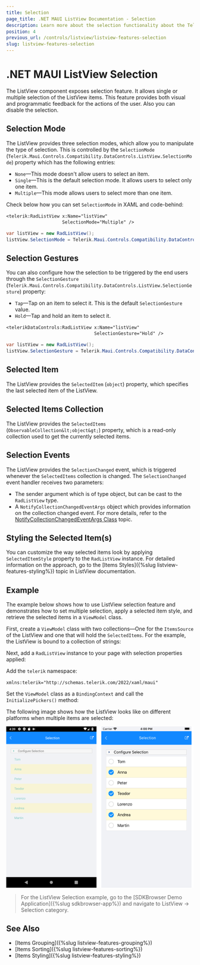```yaml
---
title: Selection
page_title: .NET MAUI ListView Documentation - Selection
description: Learn more about the selection functionality about the Telerik UI for .NET MAUI ListView control.
position: 4
previous_url: /controls/listview/listview-features-selection
slug: listview-features-selection
---
```


# .NET MAUI ListView Selection

The ListView component exposes selection feature. It allows single or multiple selection of the ListView items. This feature provides both visual and programmatic feedback for the actions of the user. Also you can disable the selection.

## Selection Mode

The ListView provides three selection modes, which allow you to manipulate the type of selection. This is controlled by the `SelectionMode` (`Telerik.Maui.Controls.Compatibility.DataControls.ListView.SelectionMode`) property which has the following entries:

- `None`&mdash;This mode doesn't allow users to select an item.
- `Single`&mdash;This is the default selection mode. It allows users to select only one item.
- `Multiple`&mdash;This mode allows users to select more than one item.

Check below how you can set `SelectionMode` in XAML and code-behind:

```XAML
<telerik:RadListView x:Name="listView"
					 SelectionMode="Multiple" />
```
```C#
var listView = new RadListView();
listView.SelectionMode = Telerik.Maui.Controls.Compatibility.DataControls.ListView.SelectionMode.Multiple;
```

## Selection Gestures

You can also configure how the selection to be triggered by the end users through the `SelectionGesture` (`Telerik.Maui.Controls.Compatibility.DataControls.ListView.SelectionGesture`) property:

- `Tap`&mdash;Tap on an item to select it. This is the default `SelectionGesture` value.
- `Hold`&mdash;Tap and hold an item to select it.

```XAML
<telerikDataControls:RadListView x:Name="listView"
                                 SelectionGesture="Hold" />
```
```C#
var listView = new RadListView();
listView.SelectionGesture = Telerik.Maui.Controls.Compatibility.DataControls.ListView.SelectionGesture.Hold;
```

## Selected Item

The ListView provides the `SelectedItem` (`object`) property, which specifies the last selected item of the ListView.

## Selected Items Collection

The ListView provides the `SelectedItems` (`ObservableCollection&lt;object&gt;`) property, which is a read-only collection used to get the currently selected items.

## Selection Events

The ListView provides the `SelectionChanged` event, which is triggered whenever the `SelectedItems` collection is changed. The `SelectionChanged` event handler receives two parameters:

* The sender argument which is of type object, but can be cast to the `RadListView` type.
* A `NotifyCollectionChangedEventArgs` object which provides information on the collection changed event. For more details, refer to the [NotifyCollectionChangedEventArgs Class](https://docs.microsoft.com/en-us/dotnet/api/system.collections.specialized.notifycollectionchangedeventargs) topic.

## Styling the Selected Item(s)

You can customize the way selected items look by applying `SelectedItemStyle` property to the `RadListView` instance. For detailed information on the approach, go to the [Items Styles]({%slug listview-features-styling%}) topic in ListView documentation.

## Example

The example below shows how to use ListView selection feature and demonstrates how to set multiple selection, apply a selected item style, and retrieve the selected items in a `ViewModel` class.

First, create a `ViewModel` class with two collections&mdash;One for the `ItemsSource` of the ListView and one that will hold the `SelectedItems`. For the example, the ListView is bound to a collection of strings:

<snippet id='listview-features-selection-viewmodel' />

Next, add a `RadListView` instance to your page with selection properties applied:

<snippet id='listview-features-selection-xaml' />

Add the `telerik` namespace:

```XAML
xmlns:telerik="http://schemas.telerik.com/2022/xaml/maui"                           
```

Set the `ViewModel` class as a `BindingContext` and call the `InitializePickers()` method:

<snippet id='listview-features-selection-setvm' />

The following image shows how the ListView looks like on different platforms when multiple items are selected:

![.NET MAUI ListView Multiple Selection](images/listview-features-selection-multiple.png "Multiple Selection")

> For the ListView Selection example, go to the [SDKBrowser Demo Application]({%slug sdkbrowser-app%}) and navigate to ListView  -> Selection category.

## See Also

- [Items Grouping]({%slug listview-features-grouping%})
- [Items Sorting]({%slug listview-features-sorting%})
- [Items Styling]({%slug listview-features-styling%})
